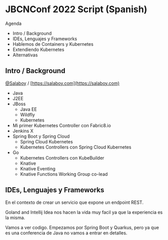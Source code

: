 # JBCNConf 2022 Script (Spanish)

Agenda
- Intro / Background
- IDEs, Lenguajes y Frameworks
- Hablemos de Containers y Kubernetes
- Extendiendo Kubernetes
- Alternativas

## Intro / Background

[@Salaboy](https://twitter.com/salaboy) / [https://salaboy.com](https://salaboy.com)
- Java 
- J2EE
- JBoss 
  -  Java EE
  -  Wildfly
  -  Kubernetes
- Mi primer Kubernetes Controller con Fabric8.io
- Jenkins X
- Spring Boot y Spring Cloud 
  - Spring Cloud Kubernetes
  - Kubernetes Controllers con Spring Cloud Kubernetes
- Go
  - Kubernetes Controllers con KubeBuilder
  - Knative
   - Knative Eventing 
   - Knative Functions Working Group co-lead

## IDEs, Lenguajes y Frameworks

En el contexto de crear un servicio que expone un endpoint REST.

Goland and Intellij Idea nos hacen la vida muy facil ya que la experiencia es la misma.

Vamos a ver codigo. Empezamos por Spring Boot y Quarkus, pero ya que es una conferencia de Java no vamos a entrar en detalles. 






